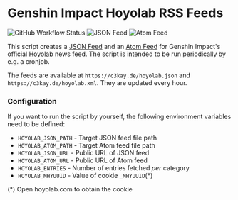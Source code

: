 # Genshin Impact Hoyolab RSS Feeds

![GitHub Workflow Status](https://img.shields.io/github/workflow/status/c3kay/hoyolab-rss-feeds/Test%20and%20Deploy)
![JSON Feed](https://img.shields.io/website?down_color=red&down_message=unavailable&label=json%20feed&up_color=green&up_message=available&url=https%3A%2F%2Fc3kay.de%2Fhoyolab.json)
![Atom Feed](https://img.shields.io/website?down_color=red&down_message=unavailable&label=atom%20feed&up_color=green&up_message=available&url=https%3A%2F%2Fc3kay.de%2Fhoyolab.xml)

This script creates a [JSON Feed](https://jsonfeed.org) and an [Atom Feed](https://validator.w3.org/feed/docs/atom.html)
for Genshin Impact's official [Hoyolab](https://www.hoyolab.com) news feed.
The script is intended to be run periodically by e.g. a cronjob.

The feeds are available at `https://c3kay.de/hoyolab.json` and `https://c3kay.de/hoyolab.xml`.
They are updated every hour.

### Configuration

If you want to run the script by yourself, the following environment variables need to be defined:
- `HOYOLAB_JSON_PATH` - Target JSON feed file path
- `HOYOLAB_ATOM_PATH` - Target Atom feed file path
- `HOYOLAB_JSON_URL` - Public URL of JSON feed
- `HOYOLAB_ATOM_URL` - Public URL of Atom feed
- `HOYOLAB_ENTRIES` - Number of entries fetched *per* category
- `HOYOLAB_MHYUUID` - Value of cookie `_MHYUUID`(*)

(*) Open hoyolab.com to obtain the cookie
